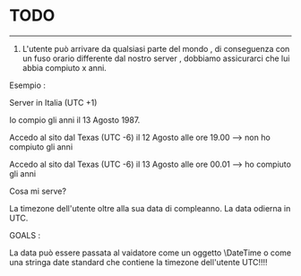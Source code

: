 # TODO
----------------------

1. L'utente può arrivare da qualsiasi parte del mondo , di conseguenza con un fuso
   orario differente dal nostro server , dobbiamo assicurarci che lui abbia
   compiuto x anni.


  Esempio :

  Server in Italia (UTC +1)

  Io compio gli anni il 13 Agosto 1987.

  Accedo al sito dal Texas (UTC -6) il 12 Agosto alle ore 19.00 --> non ho compiuto gli anni

  Accedo al sito dal Texas (UTC -6) il 13 Agosto alle ore 00.01 --> ho compiuto gli anni


  Cosa mi serve?

  La timezone dell'utente oltre alla sua data di compleanno.
  La data odierna in UTC.


  GOALS :

  La data può essere passata al vaidatore come un oggetto \DateTime o come una stringa date standard
  che contiene la timezone dell'utente UTC!!!!





